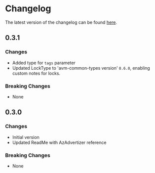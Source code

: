 # Changelog

The latest version of the changelog can be found [here](https://github.com/Azure/bicep-registry-modules/blob/main/avm/res/network/express-route-port/CHANGELOG.md).

## 0.3.1

### Changes

- Added type for `tags` parameter
- Updated LockType to 'avm-common-types version' `0.6.0`, enabling custom notes for locks.

### Breaking Changes

- None

## 0.3.0

### Changes

- Initial version
- Updated ReadMe with AzAdvertizer reference

### Breaking Changes

- None
